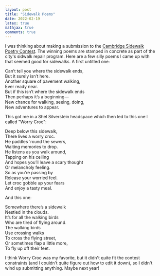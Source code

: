 ```yaml
---
layout: post 
title: "Sidewalk Poems" 
date: 2022-02-19
latex: true 
mathjax: true
comments: true
---
```


I was thinking about making a submission to the [Cambridge Sidewalk Poetry Contest](https://www.cambridgema.gov/arts/Programs/sidewalkpoetry). The winning poems are stamped in concrete as part of the city's sidwalk repair program. Here are a few silly poems I came up with that seemed good for sidewalks. A first untitled one: 

<p class="poem">
Can’t tell you where the sidewalk ends,<br>
But it surely isn’t here.<br>
Another square of pavement walking,<br>
Ever ready near.<br>
But if this isn’t where the sidewalk ends<br>
Then perhaps it’s a beginning—<br>
New chance for walking, seeing, doing,<br>
New adventures to appear.<br>
</p>

This got me in a Shel Silverstein headspace which then led to this one I called "Worry Croc": 

<p class="poem">
Deep below this sidewalk,<br>
There lives a worry croc.<br> 
He paddles ‘round the sewers,<br>
Waiting memories to drop.<br>
He listens as you walk around,<br>
Tapping on his ceiling<br>
And hopes you’ll leave a scary thought<br>
Or melancholy feeling.<br>
So as you’re passing by<br>
Release your worried feel.<br>
Let croc gobble up your fears<br>
And enjoy a tasty meal.<br>
</p>

And this one: 

<p class="poem">
Somewhere there’s a sidewalk<br>
Nestled in the clouds.<br>
It’s for all the walking birds<br>
Who are tired of flying around.<br>
The walking birds<br>
Use crossing walks<br>
To cross the flying street,<br>
Or sometimes flap a little more,<br>
To fly up off their feet.
</p>

I think Worry Croc was my favorite, but it didn't quite fit the contest constraints (and I couldn't quite figure out how to edit it down), so I didn't wind up submitting anything. Maybe next year!